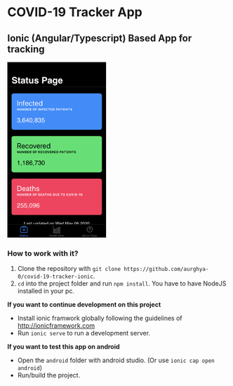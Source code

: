 # COVID-19 Tracker App
## Ionic (Angular/Typescript) Based App for tracking 

<img src="ios-screenshot.png" height="400" width="auto"></img>

### How to work with it?
1. Clone the repository with `git clone https://github.com/aurghya-0/covid-19-tracker-ionic`.
2. `cd` into the project folder and run `npm install`. You have to have NodeJS installed in your pc.

**If you want to continue development on this project**
- Install ionic framwork globally following the guidelines of http://ionicframework.com
- Run `ionic serve` to run a development server.

**If you want to test this app on android**
- Open the `android` folder with android studio. (Or use `ionic cap open android`)
- Run/build the project.